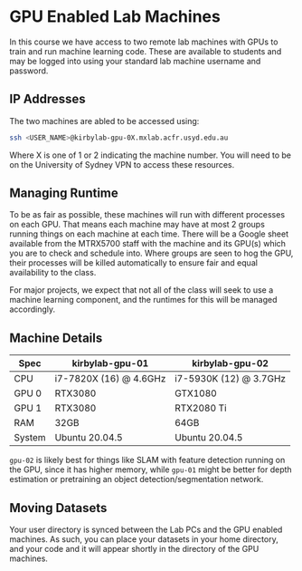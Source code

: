 # GPU Enabled Lab Machines
In this course we have access to two remote lab machines with GPUs to train and run machine learning code. These are available to students and may be logged into using your standard lab machine username and password.

## IP Addresses

The two machines are abled to be accessed using:

```bash
ssh <USER_NAME>@kirbylab-gpu-0X.mxlab.acfr.usyd.edu.au
```
Where X is one of 1 or 2 indicating the machine number. You will need to be on the University of Sydney VPN to access these resources.

## Managing Runtime
To be as fair as possible, these machines will run with different processes on each GPU. That means each machine may have at most 2 groups running things on each machine at each time. There will be a Google sheet available from the MTRX5700 staff with the machine and its GPU(s) which you are to check and schedule into. Where groups are seen to hog the GPU, their processes will be killed automatically to ensure fair and equal availability to the class.  

For major projects, we expect that not all of the class will seek to use a machine learning component, and the runtimes for this will be managed accordingly.

## Machine Details
| Spec     | kirbylab-gpu-01 | kirbylab-gpu-02 |
| ----------- | ----------- | ----------- |
| CPU      | i7-7820X (16) @ 4.6GHz |  i7-5930K (12) @ 3.7GHz     |
| GPU 0   | RTX3080        | GTX1080 |
| GPU 1   | RTX3080        | RTX2080 Ti|
| RAM   | 32GB        | 64GB
| System   | Ubuntu 20.04.5        |Ubuntu 20.04.5 |

`gpu-02` is likely best for things like SLAM with feature detection running on the GPU, since it has higher memory, while `gpu-01` might be better for depth estimation or pretraining an object detection/segmentation network.

## Moving Datasets
Your user directory is synced between the Lab PCs and the GPU enabled machines. As such, you can place your datasets in your home directory, and your code and it will appear shortly in the directory of the GPU machines.

